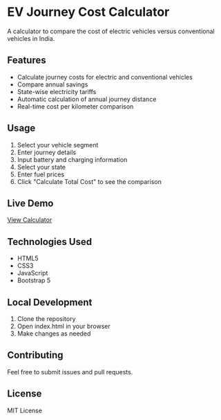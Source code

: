 # EV Journey Cost Calculator

A calculator to compare the cost of electric vehicles versus conventional vehicles in India.

## Features

- Calculate journey costs for electric and conventional vehicles
- Compare annual savings
- State-wise electricity tariffs
- Automatic calculation of annual journey distance
- Real-time cost per kilometer comparison

## Usage

1. Select your vehicle segment
2. Enter journey details
3. Input battery and charging information
4. Select your state
5. Enter fuel prices
6. Click "Calculate Total Cost" to see the comparison

## Live Demo

[View Calculator](https://your-calculator-url.netlify.app)

## Technologies Used

- HTML5
- CSS3
- JavaScript
- Bootstrap 5

## Local Development

1. Clone the repository
2. Open index.html in your browser
3. Make changes as needed

## Contributing

Feel free to submit issues and pull requests.

## License

MIT License 